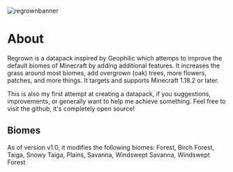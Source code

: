 ![regrownbanner](https://github.com/Y1rd/regrown-datapack/assets/100542617/b507b4c2-c813-41c6-b519-64fa47771c6c)
# About

Regrown is a datapack inspired by Geophilic which attemps to improve the default biomes of Minecraft by adding additional features. It increases the grass around most biomes, add overgrown (oak) trees, more flowers, patches, and more things. It targets and supports Minecraft 1.18.2 or later.

This is also my first attempt at creating a datapack, if you suggestions, improvements, or generally want to help me achieve something. Feel free to visit the github, it's completely open source!

## Biomes
As of version v1.0, it modifies the following biomes: Forest, Birch Forest, Taiga, Snowy Taiga, Plains, Savanna, Windswept Savanna, Windswept Forest
